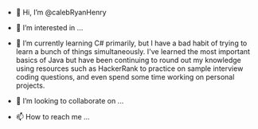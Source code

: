 - 👋 Hi, I’m @calebRyanHenry
- 👀 I’m interested in ...

- 🌱 I’m currently learning C# primarily, but I have a bad habit of trying to learn a bunch of things simultaneously.
        I've learned the most important basics of Java but have been continuing to round out my knowledge
        using resources such as HackerRank to practice on sample interview coding questions, and even spend some time
        working on personal projects.
        
- 💞️ I’m looking to collaborate on ...
- 📫 How to reach me ...

<!---
calebRyanHenry/calebRyanHenry is a ✨ special ✨ repository because its `README.md` (this file) appears on your GitHub profile.
You can click the Preview link to take a look at your changes.
--->
